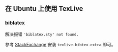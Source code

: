 ## 在 Ubuntu 上使用 TexLive

### biblatex

解决报错 `'biblatex.sty' not found.`

参考 [StackExchange](https://tex.stackexchange.com/questions/610667/texstudio-file-biblatex-sty-not-found) 安装 `texlive-bibtex-extra` 即可。
